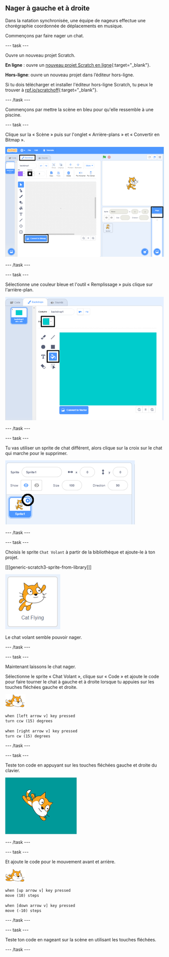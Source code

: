 ## Nager à gauche et à droite

Dans la natation synchronisée, une équipe de nageurs effectue une chorégraphie coordonnée de déplacements en musique.

Commençons par faire nager un chat.

--- task ---

Ouvre un nouveau projet Scratch.

**En ligne** : ouvre un [nouveau projet Scratch en ligne](http://rpf.io/scratchnew){:target="_blank"}.

**Hors-ligne**: ouvre un nouveau projet dans l’éditeur hors-ligne.

Si tu dois télécharger et installer l'éditeur hors-ligne Scratch, tu peux le trouver à [rpf.io/scratchoff](http://rpf.io/scratchoff){:target="_blank"}.

--- /task ---

Commençons par mettre la scène en bleu pour qu'elle ressemble à une piscine.

--- task ---

Clique sur la « Scène » puis sur l'onglet « Arrière-plans » et « Convertir en Bitmap ».

![scratch écran avec scène, arrière-plan et conversion en bitmap mis en surbrillance](images/swim-select-backdrop.png)

--- /task ---

--- task ---

Sélectionne une couleur bleue et l'outil « Remplissage » puis clique sur l'arrière-plan.

![onglets arrière-plan et outil de remplissage sélectionnés](images/swim-fill.png)

--- /task ---

--- task ---

Tu vas utiliser un sprite de chat différent, alors clique sur la croix sur le chat qui marche pour le supprimer.

![supprimer le menu sélectionné](images/swim-delete.png)

--- /task ---

--- task ---

Choisis le sprite `Chat Volant` à partir de la bibliothèque et ajoute-le à ton projet.

[[[generic-scratch3-sprite-from-library]]]

![Sprite Chat Volant en surbrillance](images/swim-sprite.png)

Le chat volant semble pouvoir nager.

--- /task ---

--- task ---

Maintenant laissons le chat nager.

Sélectionne le sprite « Chat Volant », clique sur « Code » et ajoute le code pour faire tourner le chat à gauche et à droite lorsque tu appuies sur les touches fléchées gauche et droite.

![sprite nageur](images/swimmer-sprite.png)

```blocks3
when [left arrow v] key pressed
turn ccw (15) degrees

when [right arrow v] key pressed
turn cw (15) degrees
```

--- /task ---

--- task ---

Teste ton code en appuyant sur les touches fléchées gauche et droite du clavier.

![sprite de chat tourné à droite](images/swim-right.png)

--- /task ---

--- task ---

Et ajoute le code pour le mouvement avant et arrière.

![sprite nageur](images/swimmer-sprite.png)

```blocks3
when [up arrow v] key pressed
move (10) steps

when [down arrow v] key pressed
move (-10) steps 
```

--- /task ---

--- task ---

Teste ton code en nageant sur la scène en utilisant les touches fléchées.

--- /task ---
